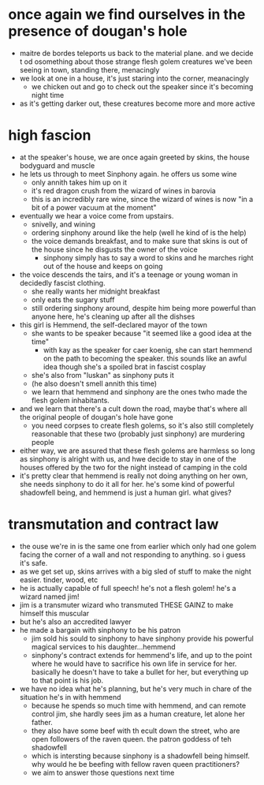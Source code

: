 # once again we find ourselves in the presence of dougan's hole
- maitre de bordes teleports us back to the material plane. and we decide t od osomething about those strange flesh golem creatures we've been seeing in town, standing there, menacingly
- we look at one in a house, it's just staring into the corner, meanacingly
	- we chicken out and go to check out the speaker since it's becoming night time
- as it's getting darker out, these creatures become more and more active

# high fascion
- at the speaker's house, we are once again greeted by skins, the house bodyguard and muscle
- he lets us through to meet Sinphony again. he offers us some wine
	- only annith takes him up on it
	- it's red dragon crush from the wizard of wines in barovia
	- this is an incredibly rare wine, since the wizard of wines is now "in a bit of a power vacuum at the moment"
- eventually we hear a voice come from upstairs.
	- snivelly, and wining
	- ordering sinphony around like the help (well he kind of is the help)
	- the voice demands breakfast, and to make sure that skins is out of the house since he disgusts the owner of the voice
		- sinphony simply has to say a word to skins and he marches right out of the house and keeps on going
- the voice descends the tairs, and it's a teenage or young woman in decidedly fascist clothing.
	- she really wants her midnight breakfast
	- only eats the sugary stuff
	- still ordering sinphony around, despite him being more powerful than anyone here, he's cleaning up after all the dishses
- this girl is Hemmend, the self-declared mayor of the town
	- she wants to be speaker because "it seemed like a good idea at the time"
		- with kay as the speaker for caer koenig, she can start hemmend on the path to becoming the speaker. this sounds like an awful idea though she's a spoiled brat in fascist cosplay
	- she's also from "luskan" as sinphony puts it
	- (he also doesn't smell annith this time)
	- we learn that hemmend and sinphony are the ones twho made the flesh golem inhabitants.
- and we learn that there's a cult down the road, maybe that's where all the original people of dougan's hole have gone
	- you need corpses to create flesh golems, so it's also still completely reasonable that these two (probably just sinphony) are murdering people
- either way, we are assured that these flesh golems are harmless so long as sinphony is alright with us, and hwe decide to stay in one of the houses offered by the two for the night instead of camping in the cold
- it's pretty clear that hemmend is really not doing anything on her own, she needs sinphony to do it all for her. he's some kind of powerful shadowfell being, and hemmend is just a human girl. what gives?
# transmutation and contract law
- the ouse we're in is the same one from earlier which only had one golem facing the corner of a wall and not responding to anything. so i guess it's safe.
- as we get set up, skins arrives with a big sled of stuff to make the night easier. tinder, wood, etc
- he is actually capable of full speech! he's not a flesh golem! he's a wizard named jim!
- jim is a transmuter wizard who transmuted THESE GAINZ to make himself this muscular
- but he's also an accredited lawyer
- he made a bargain with sinphony to be his patron
	- jim sold his sould to sinphony to have sinphony provide his powerful magical services to his daughter...hemmend
	- sinphony's contract extends for hemmend's life, and up to the point where he would have to sacrifice his own life in service for her. basically he doesn't have to take a bullet for her, but everything up to that point is his job.
- we have no idea what he's planning, but he's very much in chare of the situation he's in with hemmend
	- because he spends so much time with hemmend, and can remote control jim, she hardly sees jim as a human creature, let alone her father.
	- they also have some beef with th ecult down the street, who are open followers of the raven queen. the patron goddess of teh shadowfell
	- which is intersting because sinphony is a shadowfell being himself. why would he be beefing with fellow raven queen practitioners?
	- we aim to answer those questions next time